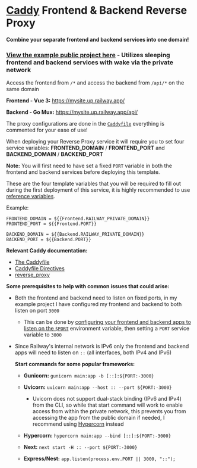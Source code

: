 # [Caddy](https://caddyserver.com/) Frontend & Backend Reverse Proxy

**Combine your separate frontend and backend services into one domain!**

### [View the example public project here](https://railway.app/project/35d8d571-4313-4049-9699-4e7db7f02a2f) - Utilizes sleeping frontend and backend services with wake via the private network

Access the frontend from `/*` and access the backend from `/api/*` on the same domain

**Frontend - Vue 3:** https://mysite.up.railway.app/

**Backend - Go Mux:** https://mysite.up.railway.app/api/

The proxy configurations are done in the [`Caddyfile`](https://github.com/brody192/reverse-proxy/blob/main/Caddyfile) everything is commented for your ease of use!

When deploying your Reverse Proxy service it will require you to set four service variables: **FRONTEND_DOMAIN** / **FRONTEND_PORT** and **BACKEND_DOMAIN** / **BACKEND_PORT**

**Note:** You will first need to have set a fixed `PORT` variable in both the frontend and backend services before deploying this template.

These are the four template variables that you will be required to fill out during the first deployment of this service, it is highly recommended to use [reference variables](https://docs.railway.app/guides/variables#referencing-another-services-variable).

Example:

```
FRONTEND_DOMAIN = ${{Frontend.RAILWAY_PRIVATE_DOMAIN}}
FRONTEND_PORT = ${{Frontend.PORT}}

BACKEND_DOMAIN = ${{Backend.RAILWAY_PRIVATE_DOMAIN}}
BACKEND_PORT = ${{Backend.PORT}}
```

**Relevant Caddy documentation:**

- [The Caddyfile](https://caddyserver.com/docs/caddyfile)
- [Caddyfile Directives](https://caddyserver.com/docs/caddyfile/directives)
- [reverse_proxy](https://caddyserver.com/docs/caddyfile/directives/reverse_proxy)

**Some prerequisites to help with common issues that could arise:**

- Both the frontend and backend need to listen on fixed ports, in my example project I have configured my frontend and backend to both listen on port `3000`
    - This can be done by [configuring your frontend and backend apps to listen on the `$PORT`](https://docs.railway.app/troubleshoot/fixing-common-errors) environment variable, then setting a `PORT` service variable to `3000`

- Since Railway's internal network is IPv6 only the frontend and backend apps will need to listen on `::` (all interfaces, both IPv4 and IPv6)

    **Start commands for some popular frameworks:**

    - **Gunicorn:** `gunicorn main:app -b [::]:${PORT:-3000}`

    - **Uvicorn:** `uvicorn main:app --host :: --port ${PORT:-3000}`

        - Uvicorn does not support dual-stack binding (IPv6 and IPv4) from the CLI, so while that start command will work to enable access from within the private network, this prevents you from accessing the app from the public domain if needed, I recommend using [Hypercorn](https://pgjones.gitlab.io/hypercorn/) instead

    - **Hypercorn:** `hypercorn main:app --bind [::]:${PORT:-3000}`

    - **Next:** `next start -H :: --port ${PORT:-3000}`

    - **Express/Nest:** `app.listen(process.env.PORT || 3000, "::");`
